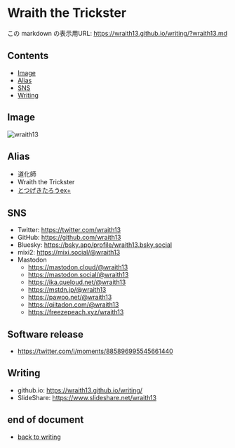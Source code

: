 # Wraith the Trickster

<!--[NOWRITING]-->
<link rel="canonical" href="https://wraith13.github.io/writing/?wraith13.md" />
この markdown の表示用URL: <a rel="canonical" href="https://wraith13.github.io/writing/?wraith13.md">https://wraith13.github.io/writing/?wraith13.md</a>
<!--[/NOWRITING]-->
<!--[WRTING-CONFING]
{
    "referrer_option": true,
    "title": "Wraith the Trickster",
    "favicon": "https://github.com/wraith13.png"
}
-->
<!--[REVEAL-THEME] BLACK -->
<!--[REVEAL-TRANSITION] CONCAVE -->
<!--
class: center, middle
-->

<!--[NOREVEAL/]<span style="font-size:0.7em;">[markdown](?markdown) | [remark](?remark) | [reveal](?reveal)</span>-->
<!--[REVEAL/]<span style="display:block;margin-left:auto;margin-right:auto;font-size:0.6em;width:450px;text-align:center;white-space:pre;">[markdown](?markdown) | [remark](?remark) | [reveal](?reveal)</span>-->

## Contents

- [Image](#image)
- [Alias](#alias)
- [SNS](#sns)
- [Writing](#writing)

## Image

![wraith13](https://github.com/wraith13.png)

## Alias

- 道化師
- Wraith the Trickster
- [とつげきたろうex+](splatoon2/totsugekitarouexp.md)

## SNS

- Twitter: <https://twitter.com/wraith13>
- GitHub: <https://github.com/wraith13>
- Bluesky: <https://bsky.app/profile/wraith13.bsky.social>
- mixi2: <https://mixi.social/@wraith13>
- Mastodon
  - <https://mastodon.cloud/@wraith13>
  - <https://mastodon.social/@wraith13>
  - <https://ika.queloud.net/@wraith13>
  - <https://mstdn.jp/@wraith13>
  - <https://pawoo.net/@wraith13>
  - <https://qiitadon.com/@wraith13>
  - <https://freezepeach.xyz/wraith13>

## Software release

- <https://twitter.com/i/moments/885896995545661440>

## Writing

- github.io: <https://wraith13.github.io/writing/>
- SlideShare: <https://www.slideshare.net/wraith13>

## end of document

- [back to writing](index.md)

<!--[REMARK]-->
<!--[WRTING-CONFING]
{
    "theme":
    [
        "@theme/chocolate.css",
        "@animation/fade.css"
    ]
}
-->
<!--[/REMARK]-->
<!--[REMARK-CONFIG]
{
    "ratio": "16:9"
}
-->
